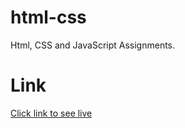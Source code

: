 # html-css
Html, CSS and JavaScript Assignments.

# Link
[Click link to see live](https://mobile-web-assignments.web.app/)
